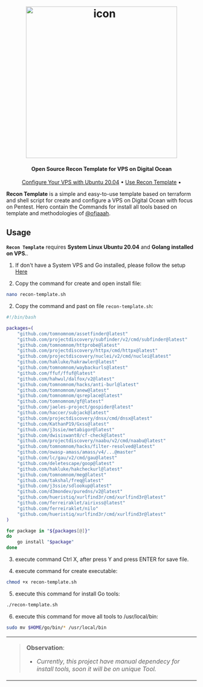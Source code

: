 <h1 align="center">
<a href="icon"><img src="static/icon.png" alt="icon" height="400px"></a>
</h1>

<h4 align="center">Open Source Recon Template for VPS on Digital Ocean </h4>

<p align="center">
  <a href=https://github.com/cunhaDev/recon-template>Configure Your VPS with Ubuntu 20.04</a> •
  <a href="#usage">Use Recon Template</a> •

**Recon Template** is a simple and easy-to-use template based on terraform and shell script for create and configure a VPS on Digital Ocean with focus on Pentest.
Hero contain the Commands for install all tools based on template and methodologies of [@ofjaaah](https://twitter.com/ofjaaah).

</p>

## Usage

**`Recon Template`** requires **System Linux Ubuntu 20.04** and **Golang installed on VPS.**.

1. If don't have a System VPS and Go installed, please follow the setup [Here](https://github.com/cunhaDev/recon-template)


2. Copy the command for create and open install file:

```sh
nano recon-template.sh
```

2. Copy the command and past on file `recon-template.sh`:

```sh
#!/bin/bash

packages=(
    "github.com/tomnomnom/assetfinder@latest"
    "github.com/projectdiscovery/subfinder/v2/cmd/subfinder@latest"
    "github.com/tomnomnom/httprobe@latest"
    "github.com/projectdiscovery/httpx/cmd/httpx@latest"
    "github.com/projectdiscovery/nuclei/v2/cmd/nuclei@latest"
    "github.com/hakluke/hakrawler@latest"
    "github.com/tomnomnom/waybackurls@latest"
    "github.com/ffuf/ffuf@latest"
    "github.com/hahwul/dalfox/v2@latest"
    "github.com/tomnomnom/hacks/anti-burl@latest"
    "github.com/tomnomnom/anew@latest"
    "github.com/tomnomnom/qsreplace@latest"
    "github.com/tomnomnom/gf@latest"
    "github.com/jaeles-project/gospider@latest"
    "github.com/haccer/subjack@latest"
    "github.com/projectdiscovery/dnsx/cmd/dnsx@latest"
    "github.com/KathanP19/Gxss@latest"
    "github.com/j3ssie/metabigor@latest"
    "github.com/dwisiswant0/cf-check@latest"
    "github.com/projectdiscovery/naabu/v2/cmd/naabu@latest"
    "github.com/tomnomnom/hacks/filter-resolved@latest"
    "github.com/owasp-amass/amass/v4/...@master"
    "github.com/lc/gau/v2/cmd/gau@latest"
    "github.com/deletescape/goop@latest"
    "github.com/hakluke/hakcheckurl@latest"
    "github.com/tomnomnom/meg@latest"
    "github.com/takshal/freq@latest"
    "github.com/j3ssie/sdlookup@latest"
    "github.com/d3mondev/puredns/v2@latest"
    "github.com/hueristiq/xurlfind3r/cmd/xurlfind3r@latest"
    "github.com/ferreiraklet/airixss@latest"
    "github.com/ferreiraklet/nilo"
    "github.com/hueristiq/xurlfind3r/cmd/xurlfind3r@latest"
)

for package in "${packages[@]}"
do
    go install "$package"
done
```

3. execute command Ctrl X, after press Y and press ENTER for save file.

4. execute command for create executable:

```sh
chmod +x recon-template.sh
```
5. execute this command for install Go tools:

```sh
./recon-template.sh
```

6. execute this command for move all tools to /usr/local/bin:

```sh
sudo mv $HOME/go/bin/* /usr/local/bin
```
<table>
<tr>
<td>  

> **Observation**:
> - *Currently, this project have manual dependecy for install tools, soon it will be on unique Tool.*

</table>
</tr>
</td> 
